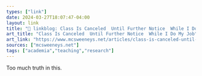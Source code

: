 ```yaml
---
types: ["link"]
date: 2024-03-27T18:07:47-04:00
layout: link
title: "🔗 linkblog: Class Is Canceled  Until Further Notice  While I Do My Job'"
art_title: "Class Is Canceled  Until Further Notice  While I Do My Job"
art_link: "https://www.mcsweeneys.net/articles/class-is-canceled-until-further-notice-while-i-do-my-job"
sources: ["mcsweeneys.net"]
tags: ["academia","teaching","research"]
---
```

Too much truth in this.
